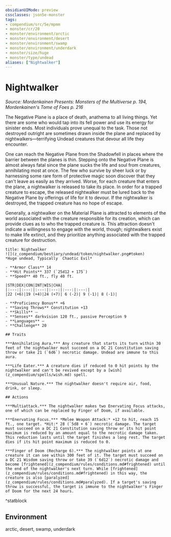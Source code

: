 ```yaml
---
obsidianUIMode: preview
cssclasses: json5e-monster
tags:
- compendium/src/5e/mpmm
- monster/cr/20
- monster/environment/arctic
- monster/environment/desert
- monster/environment/swamp
- monster/environment/underdark
- monster/size/huge
- monster/type/undead
aliases: ["Nightwalker"]
---
```

# Nightwalker
*Source: Mordenkainen Presents: Monsters of the Multiverse p. 194, Mordenkainen's Tome of Foes p. 216*  

The Negative Plane is a place of death, anathema to all living things. Yet there are some who would tap into its fell power and use its energy for sinister ends. Most individuals prove unequal to the task. Those not destroyed outright are sometimes drawn inside the plane and replaced by nightwalkers—terrifying Undead creatures that devour all life they encounter.

One can reach the Negative Plane from the Shadowfell in places where the barrier between the planes is thin. Stepping onto the Negative Plane is almost always fatal since the plane sucks the life and soul from creatures, annihilating most at once. The few who survive by sheer luck or by harnessing some rare form of protective magic soon discover that they can't leave as easily as they arrived. Worse, for each creature that enters the plane, a nightwalker is released to take its place. In order for a trapped creature to escape, the released nightwalker must be lured back to the Negative Plane by offerings of life for it to devour. If the nightwalker is destroyed, the trapped creature has no hope of escape.

Generally, a nightwalker on the Material Plane is attracted to elements of the world associated with the creature responsible for its creation, which can provide clues as to who the trapped creature is. This attraction doesn't indicate a willingness to engage with the world, though; nightwalkers exist to make life extinct, and they prioritize anything associated with the trapped creature for destruction.

```ad-statblock
title: Nightwalker
![](z_compendium/bestiary/undead/token/nightwalker.png#token)
*Huge undead, Typically  Chaotic Evil*

- **Armor Class** 14 
- **Hit Points** 337 (`25d12 + 175`)
- **Speed** 40 ft., fly 40 ft.

|STR|DEX|CON|INT|WIS|CHA|
|:---:|:---:|:---:|:---:|:---:|:---:|
|22 (+6)|19 (+4)|24 (+7)| 6 (-2)| 9 (-1)| 8 (-1)|

- **Proficiency Bonus** +6
- **Saving Throws** Constitution +13
- **Skills** ⏤
- **Senses** darkvision 120 ft., passive Perception 9
- **Languages** —
- **Challenge** 20

## Traits

***Annihilating Aura.*** Any creature that starts its turn within 30 feet of the nightwalker must succeed on a DC 21 Constitution saving throw or take 21 (`6d6`) necrotic damage. Undead are immune to this aura.

***Life Eater.*** A creature dies if reduced to 0 hit points by the nightwalker and can't be revived except by a [wish](z_compendium/spells/wish.md) spell.

***Unusual Nature.*** The nightwalker doesn't require air, food, drink, or sleep.

## Actions

***Multiattack.*** The nightwalker makes two Enervating Focus attacks, one of which can be replaced by Finger of Doom, if available.

***Enervating Focus.*** *Melee Weapon Attack:* +12 to hit, reach 15 ft., one target. *Hit:* 28 (`5d8 + 6`) necrotic damage. The target must succeed on a DC 21 Constitution saving throw or its hit point maximum is reduced by an amount equal to the necrotic damage taken. This reduction lasts until the target finishes a long rest. The target dies if its hit point maximum is reduced to 0.

***Finger of Doom (Recharge 6).*** The nightwalker points at one creature it can see within 300 feet of it. The target must succeed on a DC 21 Wisdom saving throw or take 39 (`6d12`) necrotic damage and become [frightened](z_compendium/rules/conditions.md#frightened) until the end of the nightwalker's next turn. While [frightened](z_compendium/rules/conditions.md#frightened) in this way, the creature is also [paralyzed](z_compendium/rules/conditions.md#paralyzed). If a target's saving throw is successful, the target is immune to the nightwalker's Finger of Doom for the next 24 hours.
```
^statblock

## Environment

arctic, desert, swamp, underdark